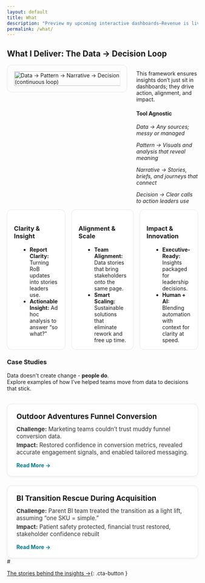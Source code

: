 ```yaml
---
layout: default
title: What
description: "Preview my upcoming interactive dashboards—Revenue is live in preview, with HR and Marketing dashboards coming soon!"
permalink: /what/
---
```


## What I Deliver: The Data → Decision Loop  
<div style="display: flex; align-items: flex-start; gap: 1.5rem; flex-wrap: wrap;">
  <picture>
    <source 
      srcset="{{ '/assets/images/Data Journey.png' | relative_url }}" 
      media="(prefers-color-scheme: dark)">
    <img 
      src="{{ '/assets/images/Data Journey.png' | relative_url }}" 
      alt="Data → Pattern → Narrative → Decision (continuous loop)"
      style="width: 100%; max-width: 280px; height: auto; border:1px solid #e6e6e6;border-radius:12px;padding:1rem 1.1rem; align-self: flex-start;">
  </picture>
  <div style="flex: 1;">  
    <p>This framework ensures insights don’t just sit in dashboards; they drive action, alignment, and impact.</p>
    <H4><strong>Tool Agnostic</strong></H4>  
    <p><em>Data → Any sources; messy or managed</em></p>
    <p><em>Pattern → Visuals and analysis that reveal meaning</em></p>
    <p><em>Narrative → Stories, briefs, and journeys that connect</em></p>
    <p><em>Decision → Clear calls to action leaders use</em></p>
  </div>
</div>

<style>
  .psa-grid{display:grid;grid-template-columns:repeat(3,1fr);gap:1rem}
  .psa-card{background:#fff;border:1px solid #e6e6e6;border-radius:12px;padding:1rem 1.1rem}
  .psa-card h4{margin:.25rem 0 .5rem;font-size:1.05rem}
  .psa-card ul{margin:.25rem 0 0 1.1rem}
  .psa-muted{color:#666;font-style:italic;margin:.75rem 0 0}
  @media (max-width:900px){.psa-grid{grid-template-columns:1fr 1fr}}
  @media (max-width:640px){.psa-grid{grid-template-columns:1fr}}
</style>

<div class="psa-grid">
  <div class="psa-card">
    <h3>Clarity &amp; Insight</h3>
    <ul>
      <li><strong>Report Clarity:</strong> Turning RoB updates into stories leaders use.</li>
      <li><strong>Actionable Insight:</strong> Ad hoc analysis to answer “so what?”</li>
    </ul>
  </div>
  <div class="psa-card">
    <h3>Alignment &amp; Scale</h3>
    <ul>
      <li><strong>Team Alignment:</strong> Data stories that bring stakeholders onto the same page.</li>
      <li><strong>Smart Scaling:</strong> Sustainable solutions that eliminate rework and free up time.</li>
    </ul>
  </div>
  <div class="psa-card">
    <h3>Impact &amp; Innovation</h3>
    <ul>
      <li><strong>Executive-Ready:</strong> Insights packaged for leadership decisions.</li>
      <li><strong>Human + AI:</strong> Blending automation with context for clarity at speed.</li>
    </ul>
  </div>
</div>

### Case Studies  
Data doesn't create change - **people do**.  
Explore examples of how I’ve helped teams move from data to decisions that stick.  
<style>
  .case-studies-grid {
    display: grid;
    grid-template-columns: repeat(auto-fit, minmax(280px, 1fr));
    gap: 1.5rem;
    margin-top: 2rem;
  }
  .case-card {
    background: #fff;
    border: 1px solid #e6e6e6;
    border-radius: 12px;
    padding: 1.25rem 1.5rem;
    box-shadow: 0 2px 6px rgba(0,0,0,0.05);
    transition: transform 0.2s ease, box-shadow 0.2s ease;
  }
  .case-card:hover {
    transform: translateY(-3px);
    box-shadow: 0 4px 12px rgba(0,0,0,0.08);
  }
  .case-card h3 {
    margin-top: 0;
    margin-bottom: 0.75rem;
    font-size: 1.2rem;
  }
  .case-card p {
    margin: 0.25rem 0;
    color: #333;
    font-size: 0.95rem;
  }
  .case-card a {
    display: inline-block;
    margin-top: 0.75rem;
    font-weight: bold;
    color: #007a87; /* your PSA teal */
    text-decoration: none;
  }
  .case-card a:hover {
    text-decoration: underline;
  }
</style>
<div class="case-studies-grid">
  <!-- Case Study 1 -->
  <div class="case-card">
    <h3>Outdoor Adventures Funnel Conversion</h3>
    <p><strong>Challenge:</strong> Marketing teams couldn’t trust muddy funnel conversion data.</p>
    <p><strong>Impact:</strong> Restored confidence in conversion metrics, revealed accurate engagement signals, and enabled tailored messaging.</p>
    <a href="/case-study/online-vacation-funnel/">Read More →</a>
  </div>
  <!-- Case Study 2 -->
  <div class="case-card">
    <h3>BI Transition Rescue During Acquisition</h3>
    <p><strong>Challenge:</strong> Parent BI team treated the transition as a light lift, assuming “one SKU = simple.”</p>
    <p><strong>Impact:</strong> Patient safety protected, financial trust restored, stakeholder confidence rebuilt</p>
    <a href="/case-study/bi-transition-rescue/">Read More →</a>
  </div>
</div>
#  
  
[The stories behind the insights →](/why/){: .cta-button }
